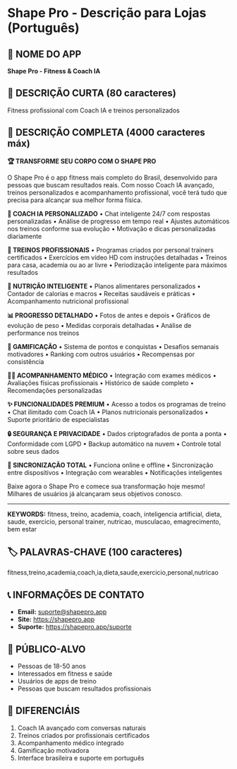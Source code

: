 # Shape Pro - Descrição para Lojas (Português)

## 🎯 NOME DO APP
**Shape Pro - Fitness & Coach IA**

## 📝 DESCRIÇÃO CURTA (80 caracteres)
Fitness profissional com Coach IA e treinos personalizados

## 📖 DESCRIÇÃO COMPLETA (4000 caracteres máx)

**🏆 TRANSFORME SEU CORPO COM O SHAPE PRO**

O Shape Pro é o app fitness mais completo do Brasil, desenvolvido para pessoas que buscam resultados reais. Com nosso Coach IA avançado, treinos personalizados e acompanhamento profissional, você terá tudo que precisa para alcançar sua melhor forma física.

**🤖 COACH IA PERSONALIZADO**
• Chat inteligente 24/7 com respostas personalizadas
• Análise de progresso em tempo real
• Ajustes automáticos nos treinos conforme sua evolução
• Motivação e dicas personalizadas diariamente

**💪 TREINOS PROFISSIONAIS**
• Programas criados por personal trainers certificados
• Exercícios em vídeo HD com instruções detalhadas
• Treinos para casa, academia ou ao ar livre
• Periodização inteligente para máximos resultados

**🥗 NUTRIÇÃO INTELIGENTE**
• Planos alimentares personalizados
• Contador de calorias e macros
• Receitas saudáveis e práticas
• Acompanhamento nutricional profissional

**📊 PROGRESSO DETALHADO**
• Fotos de antes e depois
• Gráficos de evolução de peso
• Medidas corporais detalhadas
• Análise de performance nos treinos

**🏅 GAMIFICAÇÃO**
• Sistema de pontos e conquistas
• Desafios semanais motivadores
• Ranking com outros usuários
• Recompensas por consistência

**👨‍⚕️ ACOMPANHAMENTO MÉDICO**
• Integração com exames médicos
• Avaliações físicas profissionais
• Histórico de saúde completo
• Recomendações personalizadas

**✨ FUNCIONALIDADES PREMIUM**
• Acesso a todos os programas de treino
• Chat ilimitado com Coach IA
• Planos nutricionais personalizados
• Suporte prioritário de especialistas

**🔒 SEGURANÇA E PRIVACIDADE**
• Dados criptografados de ponta a ponta
• Conformidade com LGPD
• Backup automático na nuvem
• Controle total sobre seus dados

**📱 SINCRONIZAÇÃO TOTAL**
• Funciona online e offline
• Sincronização entre dispositivos
• Integração com wearables
• Notificações inteligentes

Baixe agora o Shape Pro e comece sua transformação hoje mesmo! Milhares de usuários já alcançaram seus objetivos conosco.

---
**KEYWORDS:** fitness, treino, academia, coach, inteligencia artificial, dieta, saude, exercicio, personal trainer, nutricao, musculacao, emagrecimento, bem estar

## 🏷️ PALAVRAS-CHAVE (100 caracteres)
fitness,treino,academia,coach,ia,dieta,saude,exercicio,personal,nutricao

## 📞 INFORMAÇÕES DE CONTATO
- **Email:** suporte@shapepro.app
- **Site:** https://shapepro.app
- **Suporte:** https://shapepro.app/suporte

## 🎯 PÚBLICO-ALVO
- Pessoas de 18-50 anos
- Interessados em fitness e saúde
- Usuários de apps de treino
- Pessoas que buscam resultados profissionais

## 🌟 DIFERENCIÁIS
1. Coach IA avançado com conversas naturais
2. Treinos criados por profissionais certificados
3. Acompanhamento médico integrado
4. Gamificação motivadora
5. Interface brasileira e suporte em português